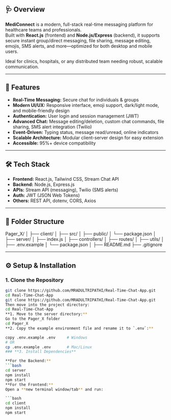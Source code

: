 ## 🩺 Overview

**MediConnect** is a modern, full-stack real-time messaging platform for healthcare teams and professionals.  
Built with **React.js** (frontend) and **Node.js/Express** (backend), it supports secure instant group/direct messaging, file sharing, message editing, emojis, SMS alerts, and more—optimized for both desktop and mobile users.

Ideal for clinics, hospitals, or any distributed team needing robust, scalable communication.

---

## 🚀 Features

- **Real-Time Messaging:** Secure chat for individuals & groups
- **Modern UI/UX:** Responsive interface, emoji support, dark/light mode, and mobile-friendly design
- **Authentication:** User login and session management (JWT)
- **Advanced Chat:** Message editing/deletion, custom chat commands, file sharing, SMS alert integration (Twilio)
- **Event-Driven:** Typing status, message read/unread, online indicators
- **Scalable Architecture:** Modular client-server design for easy extension
- **Accessible:** 95%+ device compatibility

---

## 🛠️ Tech Stack

- **Frontend:** React.js, Tailwind CSS, Stream Chat API
- **Backend:** Node.js, Express.js
- **APIs:** Stream API (messaging), Twilio (SMS alerts)
- **Auth:** JWT (JSON Web Tokens)
- **Others:** REST API, dotenv, CORS, Axios

---

## 📁 Folder Structure

Pager_X/
│
├── client/
│ ├── src/
│ ├── public/
│ └── package.json
│
├── server/
│ ├── index.js
│ ├── controllers/
│ ├── routes/
│ ├── utils/
│ ├── .env.example
│ └── package.json
│
├── README.md
├── .gitignore


---

## ⚙️ Setup & Installation

### 1. **Clone the Repository**
```bash
git clone https://github.com/MRADULTRIPATHI/Real-Time-Chat-App.git
cd Real-Time-Chat-App
git clone https://github.com/MRADULTRIPATHI/Real-Time-Chat-App.git
Then move into the project directory:
cd Real-Time-Chat-App
**1. Move to the server directory:**
Go to the Pager_X folder
cd Pager_X
**2. Copy the example environment file and rename it to `.env`:**

copy .env.example .env     # Windows
# OR
cp .env.example .env       # Mac/Linux
### **3. Install Dependencies**

**For the Backend:**
```bash
cd server
npm install
npm start
**For the Frontend:**  
Open a **new terminal window/tab** and run:

```bash
cd client
npm install
npm start
